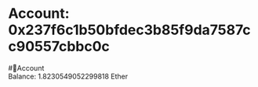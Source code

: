 
Account: 0x237f6c1b50bfdec3b85f9da7587cc90557cbbc0c
===================================================
  
#📜Account  
Balance: 1.8230549052299818 Ether